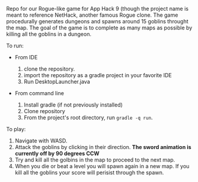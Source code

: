Repo for our Rogue-like game for App Hack 9 (though the project name is meant to reference NetHack, another famous Rogue clone. The game procedurally generates dungeons and spawns around 15 goblins throught the map. The goal of the game is to complete as many maps as possible by killing all the goblins in a dungeon. 

To run:
* From IDE
    1. clone the repository.
    2. import the repository as a gradle project in your favorite IDE
    3. Run DesktopLauncher.java
    
* From command line
    1. Install gradle (if not previously installed)
    2. Clone repository
    3. From the project's root directory, run `gradle -q run`. 

To play:
1. Navigate with WASD.
2. Attack the goblins by clicking in their direction. **The sword animation is currently off by 90 degrees CCW**
3. Try and kill all the golbins in the map to proceed to the next map.
4. When you die or beat a level you will spawn again in a new map. If you kill all the goblins your score will perisist through the spawn.


    
